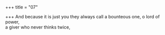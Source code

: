 +++
title = "07"

+++
And because it is just you they always call a bounteous one, o lord  of power,  
a giver who never thinks twice,  